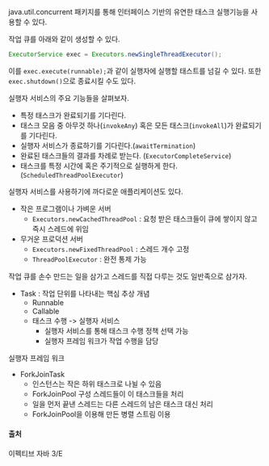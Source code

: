 java.util.concurrent 패키지를 통해 인터페이스 기반의 유연한 태스크 실행기능을 사용할 수 있다. 

작업 큐를 아래와 같이 생성할 수 있다. 
```java
ExecutorService exec = Executors.newSingleThreadExecutor();
```
이를 `exec.execute(runnable);`과 같이 실행자에 실행할 태스트를 넘길 수 있다. 또한 `exec.shutdown()`으로 종료시킬 수도 있다. 

실행자 서비스의 주요 기능들을 살펴보자. 
- 특정 태스크가 완료되기를 기다린다. 
- 태스크 모음 중 아무것 하나(`invokeAny`) 혹은 모든 태스크(`invokeAll`)가 완료되기를 기다린다. 
- 실행자 서비스가 종료하기를 기다린다.(`awaitTermination`)
- 완료된 태스크들의 결과를 차례로 받는다. (`ExecutorCompleteService`)
- 태스크를 특정 시간에 혹은 주기적으로 실행하게 한다. (`ScheduledThreadPoolExecutor`)

실행자 서비스를 사용하기에 까다로운 애플리케이션도 있다. 

- 작은 프로그램이나 가벼운 서버 
   - `Executors.newCachedThreadPool` : 요청 받은 태스크들이 큐에 쌓이지 않고 즉시 스레드에 위임
- 무거운 프로덕션 서버 
   - `Executors.newFixedThreadPool` : 스레드 개수 고정
   - `ThreadPoolExecutor` : 완전 통제 가능

작업 큐를 손수 만드는 일을 삼가고 스레드를 직접 다루는 것도 일반족으로 삼가자. 

- Task : 작업 단위를 나타내는 핵심 추상 개념
   - Runnable
   - Callable
   - 태스크 수행 -> 실행자 서비스
      - 실행자 서비스를 통해 태스크 수행 정책 선택 가능
      - 실행자 프레임 워크가 작업 수행을 담당
   
실행자 프레임 워크
- ForkJoinTask
   - 인스턴스는 작은 하위 태스크로 나뉠 수 있음
   - ForkJoinPool 구성 스레드들이 이 태스크들을 처리
   - 일을 먼저 끝낸 스레드는 다른 스레드의 남은 태스크 대신 처리
   - ForkJoinPool을 이용해 만든 병렬 스트림 이용
   
#### 출처

이펙티브 자바 3/E

